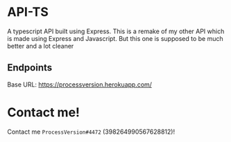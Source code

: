# API-TS

A typescript API built using Express. This is a remake of my other API which is made using Express and Javascript. But this one is supposed to be much better and a lot cleaner

## Endpoints

Base URL: https://processversion.herokuapp.com/

# Contact me!

Contact me `ProcessVersion#4472` (398264990567628812)!
